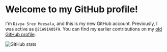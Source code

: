 # Welcome to my GitHub profile!

I'm `Divya Sree Meesala`, and this is my new GitHub account. Previously, I was active as `@21A91A05F9`. You can find my earlier contributions on my [old GitHub profile](https://github.com/21A91A05F9).

![GitHub stats](https://github-readme-stats.vercel.app/api?username=divyasree48&show_icons=true&theme=radical)
